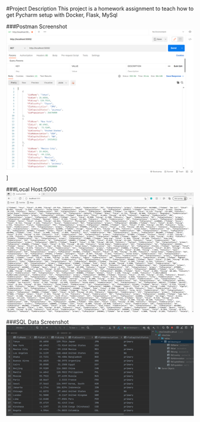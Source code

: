 #Project Description
This project is a homework assignment to teach how to get Pycharm setup with Docker, Flask, MySql

###Postman Screenshot
![postman request output1](screenshots/img_2.png)]

###Local Host:5000
![locahost:5000](screenshots/Sqlshot.png)

###SQL Data Screenshot
![pycharm data query](screenshots/Pycharmscreenshot.png)
